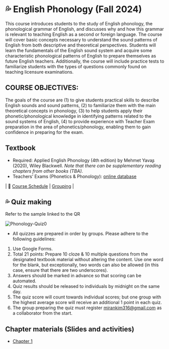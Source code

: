 # 💦 English Phonology (Fall 2024)

This course introduces students to the study of English phonology, the phonological grammar of English, and discusses why and how this grammar is relevant to teaching English as a second or foreign language. The course will cover basic concepts necessary to understand the sound patterns of English from both descriptive and theoretical perspectives. Students will learn the fundamentals of the English sound system and acquire some characteristic phonological patterns of English to prepare themselves as future English teachers. Additionally, the course will include practice tests to familiarize students with the types of questions commonly found on teaching licensure examinations.

## COURSE OBJECTIVES:

The goals of the course are (1) to give students practical skills to describe English sounds and sound patterns, (2) to familiarize them with the main theoretical concepts in phonology, (3) to help students apply their phonetic/phonological knowledge in identifying patterns related to the sound systems of English, (4) to provide experience with Teacher Exam preparation in the area of phonetics/phonology, enabling them to gain confidence in preparing for the exam.

## Textbook
+ Required: Applied English Phonology (4th edition) by Mehmet Yavaʂ (2020), Wiley Blackwell.
_Note that there can be supplementary reading chapters from other books (TBA)._
+ Teachers’ Exams (Phonetics & Phonology): [online database](https://mrkim21.github.io/appfolder/TCE.html)

| 📌 [Course Schedule](https://github.com/MK316/F2024/blob/main/Phonology/scheduleF24.md) | [Grouping](https://mrkim21.github.io/appfolder/grouping.html) | 

## 💦 Quiz making
Refer to the sample linked to the QR

![Phonology-Quiz0](https://github.com/user-attachments/assets/71597d16-b057-4e6e-925a-d63e695378bf)

+ All quizzes are prepared in order by groups. Please adhere to the following guidelines:
1. Use Google Forms.
2. Total 21 points: Prepare 10 cloze & 10 multiple questions from the designated textbook material without altering the content. Use one word for the blank, but exceptionally, two words can also be allowed (in this case, ensure that there are two underscores).
3. Answers should be marked in advance so that scoring can be automated.
4. Quiz results should be released to individuals by midnight on the same day.
5. The quiz score will count towards individual scores; but one group with the highest average score will receive an additional 1 point in each quiz.
6. The group preparing the quiz must register mirankim316@gmail.com as a collaborator from the start.

## Chapter materials (Slides and activities)

+ [Chapter 1](https://github.com/MK316/F2024/blob/main/Phonology/Phonology_Ch01.ipynb)
